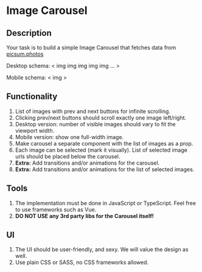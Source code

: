 # Image Carousel

## Description

Your task is to build a simple Image Carousel that fetches data from [picsum.photos](https://picsum.photos/#list-images)

Desktop schema: < img img img img img ... >

Mobile schema: < img >

## Functionality

1. List of images with prev and next buttons for infinite scrolling.
1. Clicking prev/next buttons should scroll exactly one image left/right.
1. Desktop version: number of visible images should vary to fit the viewport width.
1. Mobile version: show one full-width image.
1. Make carousel a separate component with the list of images as a prop.
1. Each image can be selected (mark it visually). List of selected image urls should be placed below the carousel.
1. **Extra:** Add transitions and/or animations for the carousel.
1. **Extra:** Add transitions and/or animations for the list of selected images.

## Tools

1. The implementation must be done in JavaScript or TypeScript. Feel free to use frameworks such as Vue.
1. **DO NOT USE any 3rd party libs for the Carousel itself!**

## UI

1. The UI should be user-friendly, and sexy. We will value the design as well.
1. Use plain CSS or SASS, no CSS frameworks allowed.